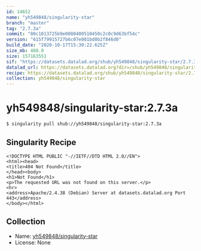 ```yaml
---
id: 14652
name: "yh549848/singularity-star"
branch: "master"
tag: "2.7.3a"
commit: "80c1013725b9e0080400510450c2c0c9d63bf54c"
version: "615f79915727b6c07e001bd0b2f846d0"
build_date: "2020-10-17T15:30:22.625Z"
size_mb: 468.0
size: 157163551
sif: "https://datasets.datalad.org/shub/yh549848/singularity-star/2.7.3a/2020-10-17-80c10137-615f7991/615f79915727b6c07e001bd0b2f846d0.sif"
datalad_url: https://datasets.datalad.org?dir=/shub/yh549848/singularity-star/2.7.3a/2020-10-17-80c10137-615f7991/
recipe: https://datasets.datalad.org/shub/yh549848/singularity-star/2.7.3a/2020-10-17-80c10137-615f7991/Singularity
collection: yh549848/singularity-star
---
```


# yh549848/singularity-star:2.7.3a

```bash
$ singularity pull shub://yh549848/singularity-star:2.7.3a
```

## Singularity Recipe

```singularity
<!DOCTYPE HTML PUBLIC "-//IETF//DTD HTML 2.0//EN">
<html><head>
<title>404 Not Found</title>
</head><body>
<h1>Not Found</h1>
<p>The requested URL was not found on this server.</p>
<hr>
<address>Apache/2.4.38 (Debian) Server at datasets.datalad.org Port 443</address>
</body></html>
```

## Collection

 - Name: [yh549848/singularity-star](https://github.com/yh549848/singularity-star)
 - License: None

